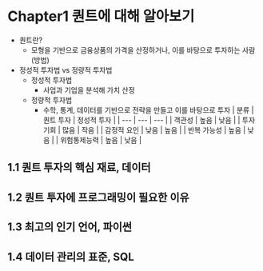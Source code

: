 # Chapter1 퀀트에 대해 알아보기
* 퀀트란?
  * 모형을 기반으로 금융상품의 가격을 산정하거나, 이를 바탕으로 투자하는 사람(방법)
* 정성적 투자법 vs 정량적 투자법
  * 정성적 투자법
    * 사업과 기업을 분석해 가치 산정
  * 정량적 투자법
    * 수학, 통계, 데이터를 기반으로 전략을 만들고 이를 바탕으로 투자
| 분류 | 퀀트 투자 | 정성적 투자 | 
| --- | --- | --- |
| 객관성 | 높음 | 낮음 |
| 투자기회 | 많음 | 작음 |
| 감정적 요인 | 낮음 | 높음 |
| 반복 가능성 | 높음 | 낮음 |
| 위험통제능력 | 높음 | 낮음 |
## 1.1 퀀트 투자의 핵심 재료, 데이터
## 1.2 퀀트 투자에 프로그래밍이 필요한 이유
## 1.3 최고의 인기 언어, 파이썬
## 1.4 데이터 관리의 표준, SQL